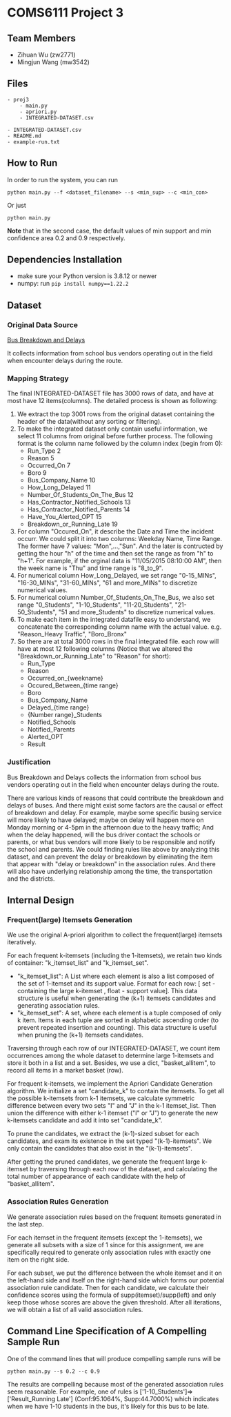 # COMS6111 Project 3

## Team Members

- Zihuan Wu (zw2771)
- Mingjun Wang (mw3542)

## Files

```
- proj3
    - main.py
    - apriori.py
    - INTEGRATED-DATASET.csv

- INTEGRATED-DATASET.csv
- README.md
- example-run.txt
```

## How to Run

In order to run the system, you can run
```
python main.py --f <dataset_filename> --s <min_sup> --c <min_con>
```

Or just
```
python main.py
```
**Note** that in the second case, the default values of min support and min confidence area 0.2 and 0.9 respectively.


## Dependencies Installation

- make sure your Python version is 3.8.12 or newer
- numpy: run `pip install numpy==1.22.2`

## Dataset
### Original Data Source
[Bus Breakdown and Delays](https://data.cityofnewyork.us/Transportation/Bus-Breakdown-and-Delays/ez4e-fazm)

It collects information from school bus vendors operating out in the field when encounter delays during the route. 

### Mapping Strategy
The final INTEGRATED-DATASET file has 3000 rows of data, and have at most have 12 items(columns). The detailed process is shown as following:

1. We extract the top 3001 rows from the original dataset containing the header of the data(without any sorting or filtering).
2. To make the integrated dataset only contain useful information, we select 11 columns from original before further process. The following format is the column name followed by the column index (begin from 0): 
    - Run_Type 2
    - Reason 5
    - Occurred_On 7
    - Boro 9
    - Bus_Company_Name 10
    - How_Long_Delayed 11
    - Number_Of_Students_On_The_Bus 12
    - Has_Contractor_Notified_Schools 13
    - Has_Contractor_Notified_Parents 14
    - Have_You_Alerted_OPT 15
    - Breakdown_or_Running_Late 19
3. For column "Occured_On", it describe the Date and Time the incident occurr. We could split it into two columns: Weekday Name, Time Range. The former have 7 values: "Mon",...,"Sun". And the later is contructed by getting the hour "h" of the time and then set the range as from "h" to "h+1". For example, if the orginal data is "11/05/2015 08:10:00 AM", then the week name is "Thu" and time range is "8_to_9". 
4. For numerical column How_Long_Delayed, we set range "0-15_MINs", "16-30_MINs", "31-60_MINs", "61 and more_MINs" to discretize numerical values.
5. For numerical column Number_Of_Students_On_The_Bus, we also set range "0_Students", "1-10_Students", "11-20_Students", "21-50_Students", "51 and more_Students" to discretize numerical values. 
6. To make each item in the integrated datafile easy to understand, we concatenate the corresponding column name with the actual value. e.g. "Reason_Heavy Traffic", "Boro_Bronx"
7. So there are at total 3000 rows in the final integrated file. each row will have at most 12 following columns (Notice that we altered the "Breakdown_or_Running_Late" to "Reason" for short): 
    - Run_Type
    - Reason
    - Occurred_on_{weekname}
    - Occured_Between_{time range}
    - Boro
    - Bus_Company_Name
    - Delayed_{time range}
    - {Number range}_Students
    - Notified_Schools
    - Notified_Parents
    - Alerted_OPT
    - Result

### Justification
Bus Breakdown and Delays collects the information from school bus vendors operating out in the field when encounter delays during the route. 

There are various kinds of reasons that could contribute the breakdown and delays of buses. And there might exist some factors are the causal or effect of breakdown and delay. For example, maybe some specific busing service will more likely to have delayed; maybe on delay will happen more on Monday morning or 4-5pm in the afternoon due to the heavy traffic; And when the delay happened, will the bus driver contact the schools or parents, or what bus vendors will more likely to be responsible and notify the school and parents. We could finding rules like above by analyzing this dataset, and can prevent the delay or breakdown by eliminating the item that appear with "delay or breakdown" in the association rules. And there will also have underlying relationship among the time, the transportation and the districts.


## Internal Design
### Frequent(large) Itemsets Generation
We use the original A-priori algorithm to collect the frequent(large) itemsets iteratively. 

For each frequent k-itemsets (including the 1-itemsets), we retain two kinds of container: "k_itemset_list" and "k_itemset_set". 
- "k_itemset_list": A List where each element is also a list composed of the set of 1-itemset and its support value. Format for each row:  [ set - containing the large k-itemset , float - support value]. This data structure is useful when generating the (k+1) itemsets candidates and generating association rules. 
- "k_itemset_set": A set, where each element is a tuple composed of only k item. Items in each tuple are sorted in alphabetic ascending order (to prevent repeated insertion and counting). This data structure is useful when pruning the (k+1) itemsets candidates. 

Traversing through each row of our INTEGRATED-DATASET, we count item occurrences among the whole dataset to determine large 1-itemsets and store it both in a list and a set. Besides, we use a dict, "basket_allitem", to record all items in a market basket (row).

For frequent k-itemsets, we implement the Apriori Candidate Generation algorithm. We initialize a set "candidate_k" to contain the itemsets. To get all the possible k-itemsets from k-1 itemsets, we calculate symmetric difference between every two sets "I" and "J" in the k-1 itemset_list. Then union the difference with either k-1 itemset ("I" or "J") to generate the new k-itemsets candidate and add it into set "candidate_k". 

To prune the candidates, we extract the (k-1)-sized subset for each candidates, and exam its existence in the set typed "(k-1)-itemsets". We only contain the candidates that also exist in the "(k-1)-itemsets". 

After getting the pruned candidates, we generate the frequent large k-itemset by traversing through each row of the dataset, and calculating the total number of appearance of each candidate with the help of "basket_allitem".

### Association Rules Generation
We generate association rules based on the frequent itemsets generated in the last step.

For each itemset in the frequent itemsets (except the 1-itemsets), we generate all subsets with a size of 1 since for this assignment, we are specifically required to generate only association rules with exactly one item on the right side. 

For each subset, we put the difference between the whole itemset and it on the left-hand side and itself on the right-hand side which forms our potential association rule candidate. Then for each candidate, we calculate their confidence scores using the formula of supp(itemset)/supp(left) and only keep those whose scores are above the given threshold. After all iterations, we will obtain a list of all valid association rules. 

## Command Line Specification of A Compelling Sample Run
One of the command lines that will produce compelling sample runs will be 
```
python main.py --s 0.2 --c 0.9
```
The results are compelling because most of the generated association rules seem reasonable. For example, one of rules is ['1-10_Students']=>['Result_Running Late'] (Conf:95.1064%, Supp:44.7000%) which indicates when we have 1-10 students in the bus, it's likely for this bus to be late.
